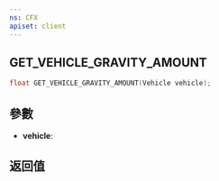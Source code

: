 ```yaml
---
ns: CFX
apiset: client
---
```

## GET_VEHICLE_GRAVITY_AMOUNT

```c
float GET_VEHICLE_GRAVITY_AMOUNT(Vehicle vehicle);
```


## 參數
* **vehicle**: 

## 返回值
